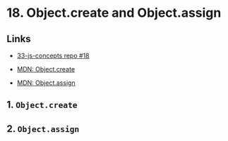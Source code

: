 # 18. Object.create and Object.assign

## Links

- [33-js-concepts repo #18](https://github.com/leonardomso/33-js-concepts#18-objectcreate-and-objectassign)

- [MDN: Object.create](https://developer.mozilla.org/en-US/docs/Web/JavaScript/Reference/Global_Objects/Object/create)

- [MDN: Object.assign](https://developer.mozilla.org/en-US/docs/Web/JavaScript/Reference/Global_Objects/Object/assign) 


## 1. `Object.create`

## 2. `Object.assign`
